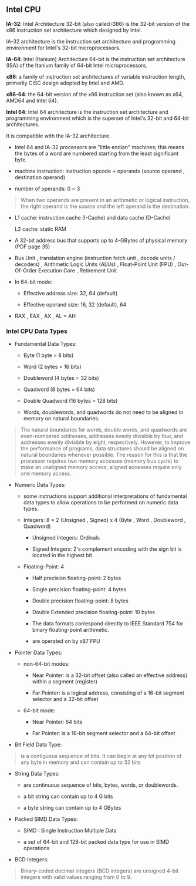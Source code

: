 ## Intel CPU

**IA-32**: Intel Architecture 32-bit (also called i386) is the 32-bit version of the x86 instruction set architecture which designed by Intel. 

IA-32 architecture is the instruction set architecture and programming environment for Intel's 32-bit microprocessors.

**IA-64**: Intel (Itanium) Architecture 64-bit is the instruction set architecture (ISA) of the Itanium family of 64-bit Intel microprocessors.

**x86**: a family of instruction set architectures of variable instruction length, primarily CISC design adopted by Intel and AMD. 

**x86-64**: the 64-bit version of the x86 instruction set (also known as x64, AMD64 and Intel 64).

**Intel 64**: Intel 64 architecture is the instruction set architecture and programming environment which is the superset of Intel's 32-bit and 64-bit architectures. 

It is compatible with the IA-32 architecture.


* Intel 64 and IA-32 processors are "little endian" machines; this means the bytes of a word are numbered starting from the least significant byte.

* machine instruction: instruction opcode + operands (source operand , destination operand)

* number of operands: 0 ~ 3

> When two operands are present in an arithmetic or logical instruction, the right operand is the source and the left operand is the destination.

* L1 cache: instruction cache (I-Cache) and data cache (D-Cache)

  L2 cache: static RAM

* A 32-bit address bus that supports up to 4-GBytes of physical memory   (PDF page 35)

* Bus Unit , translation engine (instruction fetch unit , decode units / decoders) , Arithmetic Logic Units (ALUs) , Float-Point Unit (FPU) , Out-Of-Order Execution Core , Retirement Unit

* In 64-bit mode:

   + Effective address size: 32, 64 (default)

   + Effective operand size: 16, 32 (default), 64

* RAX , EAX , AX , AL + AH

### Intel CPU Data Types

* Fundamental Data Types:

   + Byte (1 byte = 8 bits)

   + Word (2 bytes = 16 bits)

   + Doubleword (4 bytes = 32 bits)

   + Quadword (8 bytes = 64 bits)

   + Double Quadword (16 bytes = 128 bits)

   + Words, doublewords, and quadwords do not need to be aligned in memory on natural boundaries.

> The natural boundaries for words, double words, and quadwords are even-numbered addresses, 
> addresses evenly divisible by four, and addresses evenly divisible by eight, respectively.
> However, to improve the performance of programs, data structures should be aligned on natural boundaries whenever possible.
> The reason for this is that the processor requires two memory accesses (memory bus cycle) to make an unaligned memory access; 
> aligned accesses require only one memory access.

* Numeric Data Types:

   + some instructions support additional interpretations of fundamental data types to allow operations to be performed on numeric data types.

   + Integers: 8 = 2 (Unsigned , Signed) x 4 (Byte , Word , Doubleword , Quadword)

      - Unsigned Integers: Ordinals

      - Signed Integers: 2's complement encoding with the sign bit is located in the highest bit

   + Floating-Point: 4

      - Half precision floating-point: 2 bytes

      - Single precision floating-point: 4 bytes

      - Double precision floating-point: 8 bytes

      - Double Extended precision floating-point: 10 bytes

      - The data formats correspond directly to IEEE Standard 754 for binary floating-point arithmetic.

      - are operated on by x87 FPU

* Pointer Data Types:

   + non-64-bit modes:

      - Near Pointer: is a 32-bit offset (also called an effective address) within a segment (register)

      - Far  Pointer: is a logical address, consisting of a 16-bit segment selector and 
					  a 32-bit offset

   + 64-bit mode:

      - Near Pointer: 64 bits

      - Far  Pointer: is a 16-bit segment selector and a 64-bit offset

* Bit Field Data Type:

> is a contiguous sequence of bits. It can begin at any bit position of any byte in memory and can contain up to 32 bits

* String Data Types:

   + are continuous sequence of bits, bytes, words, or doublewords.

   + a bit  string can contain up to 4 G bits

   + a byte string can contain up to 4 GBytes

* Packed SIMD Data Types:

   + SIMD : Single Instruction Multiple Data

   + a set of 64-bit and 128-bit packed data type for use in SIMD operations

* BCD Integers:

> Binary-coded decimal integers (BCD integers) are unsigned 4-bit integers with valid values ranging from 0 to 9.
